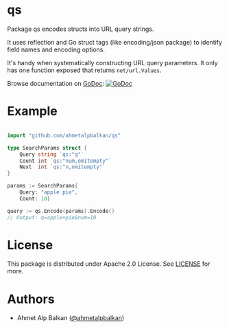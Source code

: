 # qs

Package qs encodes structs into URL query strings.

It uses reflection and Go struct tags (like encoding/json package)
to identify field names and encoding options.

It's handy when systematically constructing URL query parameters.
It only has one function exposed that returns `net/url.Values`.

Browse documentation on [GoDoc](https://godoc.org/github.com/ahmetalpbalkan/qs): [![GoDoc](https://godoc.org/github.com/ahmetalpbalkan/qs?status.svg)](https://godoc.org/github.com/ahmetalpbalkan/qs)

# Example

```go

import "github.com/ahmetalpbalkan/qs"

type SearchParams struct {
	Query string `qs:"q"` 
	Count int `qs:"num,omitempty"` 
	Next  int `qs:"n,omitempty"` 
}

params := SearchParams{
	Query: "apple pie",
	Count: 10}

query := qs.Encode(params).Encode()
// Output: q=apple+pie&num=10
```

# License

This package is distributed under Apache 2.0 License.
See [LICENSE](LICENSE) for more.

# Authors

* Ahmet Alp Balkan ([@ahmetalpbalkan](https://twitter.com/ahmetalpbalkan))
